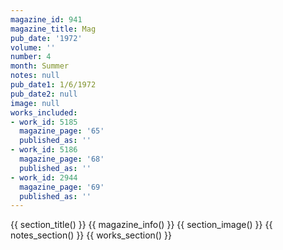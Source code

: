 ```yaml
---
magazine_id: 941
magazine_title: Mag
pub_date: '1972'
volume: ''
number: 4
month: Summer
notes: null
pub_date1: 1/6/1972
pub_date2: null
image: null
works_included:
- work_id: 5185
  magazine_page: '65'
  published_as: ''
- work_id: 5186
  magazine_page: '68'
  published_as: ''
- work_id: 2944
  magazine_page: '69'
  published_as: ''
---
```


{{ section_title() }}
{{ magazine_info() }}
{{ section_image() }}
{{ notes_section() }}
{{ works_section() }}

